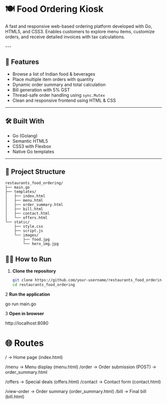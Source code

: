 # 🍽️ Food Ordering Kiosk

<p>
A fast and responsive web-based ordering platform developed with Go, HTML5, and CSS3. Enables customers to explore menu items, customize orders, and receive detailed invoices with tax calculations.
</p>
---

## 🚀 Features

- Browse a list of Indian food & beverages
- Place multiple item orders with quantity
- Dynamic order summary and total calculation
- Bill generation with 5% GST
- Thread-safe order handling using `sync.Mutex`
- Clean and responsive frontend using HTML & CSS

---

## 🛠️ Built With

- Go (Golang)
- Semantic HTML5
- CSS3 with Flexbox
- Native Go templates
---

## 📁 Project Structure


```
restaurants_food_ordering/
├── main.go
├── templates/
│   ├── index.html
│   ├── menu.html
│   ├── order_summary.html
│   ├── bill.html
│   ├── contact.html
│   └── offers.html
└── static/
    ├── style.css
    ├── script.js
    └── images/
        ├── food.jpg
        └── hero_img.jpg
```
## 🧑‍🍳 How to Run

1. **Clone the repository**
   ```bash
   git clone https://github.com/your-username/restaurants_food_ordering.git
   cd restaurants_food_ordering

2 **Run the application**

go run main.go

3 **Open in browser**

http://localhost:8080


# 🌐 Routes
/ → Home page (index.html)

/menu → Menu display (menu.html)
/order → Order submission (POST) → order_summary.html

/offers → Special deals (offers.html)
/contact → Contact form (contact.html)

/view-order → Order summary (order_summary.html)
/bill → Final bill (bill.html)
